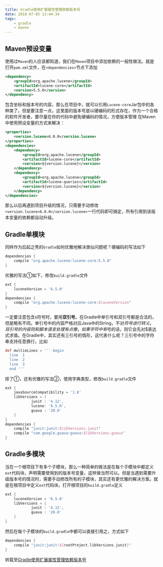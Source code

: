 ```yaml
---
title: Gradle使用扩展属性管理依赖版本号
date: 2018-07-05 13:44:34
tags: 
    - gradle
    - maven
---
```


## Maven预设变量
使用过`Maven`的人应该都知道，我们在`Maven`项目中添加依赖的一般性做法。就是打开`pom.xml`文件，在`<dependencies>`节点下添加
```xml
<dependency>
    <groupId>org.apache.lucene</groupId>
    <artifactId>lucene-core</artifactId>
    <version>5.5.0</version>
</dependency>
```
包含坐标和版本号的内容，那么在项目中，就可以引用`Lucene-core`Jar包中的各种类了。但是要注意一点，这里面的版本号是以硬编码的形式存在，作为一个合格的软件开发者，要尽量在你的代码中避免硬编码的情况，方便版本管理
在Maven中使用预设变量的方式来解决：
```xml
<properties>
    <version.lucene>6.0.0</version.lucene>
</properties>
<dependencies>
    <dependency>
        <groupId>org.apache.lucene</groupId>
        <artifactId>lucene-core</artifactId>
        <version>${version.lucene}</version>
    </dependency>
    <dependency>
        <groupId>org.apache.lucene</groupId>
        <artifactId>lucene-queries</artifactId>
        <version>${version.lucene}</version>
    </dependency>
</dependencies>
```
那么以后再遇到项目升级的情况，只需要手动修改`<version.lucene>6.0.0</version.lucene>`一行代码即可搞定，所有引用到该版本变量的依赖都自动升级。

## Gradle单模块

同样作为后起之秀的`Gradle`如何优雅地解决类似问题呢？硬编码的写法如下

```gradle
dependencies {
    compile "org.apache.lucene:lucene-core:5.5.0"
}
```

优雅的写法①如下，修改`build.gradle`文件

```gradle
ext {
    luceneVersion = '6.5.0'
}
dependencies {
    compile "org.apache.lucene:lucene-core:$luceneVersion"
}
```

一定要注意包含`$`符号时，要用**双引号**。在Gradle中单引号和双引号都是合法的，但是略有不同。单引号中的内容严格对应Java中的String，不对$符号进行转义。双引号的内容则和脚本语言处理有点像，如果字符中有$号的话，则它会先对$表达式求值。在Gradle中，其实还有三引号的情形，这代表什么呢？三引号中的字符串支持任意换行，比如

```gradle
def multieLines = ''' begin
  line  1
  line  2
  line  3
  end '''
```

除了①，还有优雅的写法②，使用字典类型，修改`build.gradle`文件

```gradle
ext {
    javaSourceCompatibility = '1.8'
    libVersions = [
            junit : '4.12',
            lucene: '6.5.0',
            guava : '20.0'
    ]
}
dependencies {
    compile "junit:junit:$libVersions.junit"
    compile "com.google.guava:guava:$libVersions.guava"
}
```

## Gradle多模块
当在一个根项目下有多个子模块，那么一种简单的做法是在每个子模块中都定义`ext`代码块，声明需要使用到的版本号变量，这样做当然可以。但是当遇到需要升级版本号的情况时，需要手动修改所有的子模块，其实还有更优雅的解决方案。就是在根项目中定义`ext`代码块，打开根项目的`build.gradle`定义

```gradle
ext {
    luceneVersion = '6.5.0'
    libVersions = [
            junit : '4.12',
            guava : '20.0'
    ]
}
```

然后在每个子模块的`build.gradle`中都可以直接引用之，方式如下

```gradle
dependencies {
    compile "junit:junit:${rootProject.libVersions.junit}"
}
```

转载至[Gradle使用扩展属性管理依赖版本号](http://codepub.cn/2017/05/09/Gradle-uses-extended-attributes-to-manage-dependent-version-numbers/)